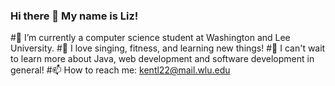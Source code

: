 ### Hi there 👋  My name is Liz!
#🔭 I’m currently a computer science student at Washington and Lee University.
#🤩 I love singing, fitness, and learning new things!
#📖 I can't wait to learn more about Java, web development and software development in general!
#📫 How to reach me: kentl22@mail.wlu.edu

<!--
**kentl22/kentl22** is a ✨ _special_ ✨ repository because its `README.md` (this file) appears on your GitHub profile.

Here are some ideas to get you started:


- 🌱 I’m currently learning ...
- 👯 I’m looking to collaborate on ...
- 🤔 I’m looking for help with ...
- 💬 Ask me about ...
- 
- 😄 Pronouns: ...
- ⚡ Fun fact: ...
-->
